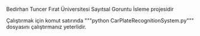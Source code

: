Bedirhan Tuncer Fırat Üniversitesi Sayıtsal Goruntu İsleme projesidir


Çalıştırmak için komut satırında """python CarPlateRecognitionSystem.py""" dosyasını çalıştırmanız yeterlidir.


